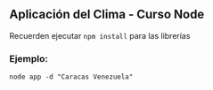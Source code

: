 ## Aplicación del Clima - Curso Node


Recuerden ejecutar ```npm install``` para las librerías


### Ejemplo:
```
node app -d "Caracas Venezuela"
```